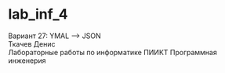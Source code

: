 # lab_inf_4
Вариант 27: YMAL --> JSON\
Ткачев Денис\
Лабораторные работы по информатике ПИИКТ Программная инженерия
